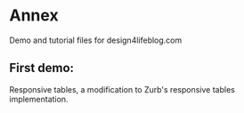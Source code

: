 # Annex

Demo and tutorial files for design4lifeblog.com

## First demo: 

Responsive tables, a modification to Zurb's responsive tables implementation.
